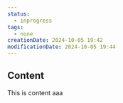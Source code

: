 ```yaml
---
status:
  - inprogress
tags:
  - none
creationDate: 2024-10-05 19:42
modificationDate: 2024-10-05 19:44
---
```


## Content

This is content
aaa